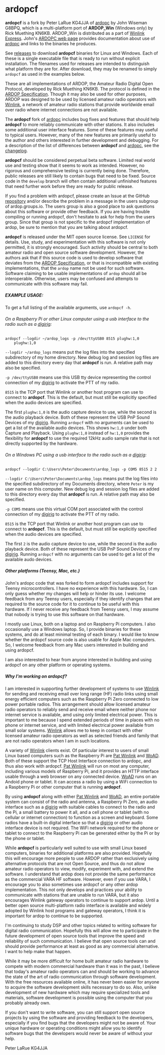 # ardopcf

**ardopcf** is a fork by Peter LaRue KG4JJA of [ardopc](https://github.com/g8bpq/ardop) by John Wiseman G8BPQ, which is a multi-platform port of **ARDOP_Win** (Windows only) by Rick Muething KN6KB.  ARDOP_Win is distributed as a part of [Winlink Express](https://winlink.org/WinlinkExpress).  John's [ARDOPC web page](https://www.cantab.net/users/john.wiseman/Documents/ARDOPC.html) provides documentation about use of [ardopc](https://github.com/g8bpq/ardop) and links to the binaries he produces.

See [releases](https://github.com/pflarue/ardop/releases) to download **ardopcf** binaries for Linux and Windows.  Each of these is a single executable file that is ready to run without explicit installation.  The filenames used for releases are intended to distinguish what platform they are for.  After download, they may be renamed to simply `ardopcf` as used in the examples below.

These are all implementations of ARDOP, the Amateur Radio Digital Open Protocol, developed by Rick Muething KN6KB.  The protocol is defined in the [ARDOP Specification](https://ardop.groups.io/g/users/files/ARDOP%20Specification.pdf).  Though it may also be used for other purposes, ARDOP was designed to be used by licensed amateur radio operators with [Winlink](https://www.winlink.org), a network of amateur radio stations that provide worldwide email over radio where internet connections are not available.

The **ardopcf** fork of [ardopc](https://github.com/g8bpq/ardop) includes bug fixes and features that should help **ardopcf** to more reliably communicate with other stations.  It also includes some additional user interface features.  Some of these features may useful to typical users.  However, many of the new features are primarily useful to the author and others interested in further development and debugging.  For a description of the list of differences between **ardopcf** and [ardopc](https://github.com/g8bpq/ardop), see the [changelog](changelog.md).

**ardopcf** should be considered perpetual beta software.  Limited real world use and testing show that it seems to work as intended.  However, no rigorous and comprehensive testing is currently being done.  Therefore, public releases are still likely to contain bugs that need to be fixed.  Source code in the `develop` branch will often contain additional unfinished features that need further work before they are ready for public release.

If you find a problem with ardopcf, please create an Issue at the GitHub [repository](https://github.com/pflarue/ardop) and/or describe the problem in a message in the users subgroup of ardop.groups.io.  The users group is also a good place to ask questions about this software or provide other feedback.  If you are having trouble compiling or running ardopcf, don't hesitate to ask for help from the users group.  Since that group is not specific to the ardopcf implementation of ardop, be sure to mention that you are talking about ardopcf.

**ardopcf** is released under the MIT open source license.  See `LICENSE` for details.  Use, study, and experimentation with this software is not only permitted, it is strongly encouraged.  Such activity should be central to both amateur radio and open source software development.  However, the authors ask that if this source code is used to develop software that deviates from the [ARDOP Specification](https://ardop.groups.io/g/users/files/ARDOP%20Specification.pdf), or that is incompatible with existing implementations, that the `ardop` name not be used for such software.  Software claiming to be usable implementations of `ardop` should all be interoperable.  Otherwise, users may be confused and attempts to communicate with this software may fail.

##### EXAMPLE USAGE:

To get a full listing of the available arguments, use `ardopcf -h`.

###### On a Raspberry Pi or other Linux computer using a usb interface to the radio such as a [digirig](https://digirig.net):

```
ardopcf --logdir ~/ardop_logs -p /dev/ttyUSB0 8515 plughw:1,0
    plughw:1,0
```

`--logdir ~/ardop_logs` means put the log files into the specified subdirectory of my home directory.  New debug log and session log files are added to this directory every day that **ardopcf** is run.  A relative path may also be specified.

`-p /dev/ttyUSB0` means use this USB tty device representing the control connection of my [digirig](https://digirig.net) to activate the PTT of my radio.

`8515` is the TCP port that Winlink or another host program can use to connect to **ardopcf**.  This is the default, but must still be explicitly specified when the audio devices are specified.

The first `plughw:1,0` is the audio capture device to use, while the second is the audio playback device.  Both of these represent the USB PnP Sound Devices of my [digirig](https://digirig.net).  Running `ardopcf` with no arguments can be used to get a list of the available audio devices.  This shows `hw:1,0` under both Capture and Playback.  Using `plughw:1,0` instead of `hw:1,0` provides the flexibility for **ardopcf** to use the required 12kHz audio sample rate that is not directly supported by the hardware.

###### On a Windows PC using a usb interface to the radio such as a [digirig](https://digirig.net):

```
ardopcf --logdir C:\Users\Peter\Documents\ardop_logs -p COM5 8515 2 2
```

`--logdir C:\Users\Peter\Documents\ardop_logs` means put the log files into the specified subdirectory of my Documents directory, where `Peter` is my user name on this computer.  New debug log and session log files are added to this directory every day that **ardopcf** is run.  A relative path may also be specified.

`-p COM5` means use this virtual COM port associated with the control connection of my [digirig](https://digirig.net) to activate the PTT of my radio.

`8515` is the TCP port that Winlink or another host program can use to connect to **ardopcf**. This is the default, but must still be explicitly specified when the audio devices are specified.

The first `2` is the audio capture device to use, while the second is the audio playback device. Both of these represent the USB PnP Sound Devices of my [digirig](https://digirig.net). Running `ardopcf` with no arguments can be used to get a list of the available audo devices.

##### Other platforms (Teensy, Mac, etc.)

John's ardopc code that was forked to form ardopcf includes support for Teensy microcontrollers.  I have no experience with this hardware.  So, I can only guess whether my changes will help or hinder its use.  I welcome feedback from any Teensy users, especially if they identify changes that are required to the source code for it to continue to be useful with this hardware.  If I never receive any feedback from Teensy users, I may assume that nobody is trying to use this software on that hardware.

I mostly use Linux, both on a laptop and on Raspberry Pi computers.  I also occasionally use a Windows laptop.  So, I provide binaries for these systems, and do at least minimal testing of each binary.  I would like to know whether the ardopcf source code is also usable for Apple Mac computers.  So, I welcome feedback from any Mac users interested in building and using ardopcf.

I am also interested to hear from anyone interested in building and using ardopcf on any other platform or operating systems.

##### Why I'm working on ardopcf?

I am interested in supporting further development of systems to use [Winlink](https://winlink.org) for sending and receiving email over long range (HF) radio links using small energy efficient computers such as the Raspberry Pi Zero connected to low power portable radios.  This arrangement should allow licensed amateur radio operators to reliably send and receive email where neither phone nor internet service is available, amd using only limited electrical power.  This is important to me because I spend extended periods of time in places with no phone or internet service, and with limited electrical power available from small solar systems.  [Winlink](https://winlink.org) allows me to keep in contact with other licensed amateur radio operators as well as selected friends and family that are not radio operators when I am in such locations.

A variety of [Winlink](https://www.winlink.org) clients exist.  Of particular interest to users of small Linux based computers such as the Raspberry Pi are [Pat Winlink](https://getpat.io) and [WoAD](https://woad.sumusltd.com).  Both of these support the TCP Host Interface connection to ardopc, and thus also work with ardopcf.  [Pat Winlink](https://getpat.io) will run on most any computer, including various models of Raspberry Pi, and it provides an HTTP interface usable through a web browser on any connected device.  [WoAD](https://woad.sumusltd.com) runs on an Andoid phone or tablet.  It can access a radio by using a WiFi connection to a Raspberry Pi or other computer that is running **ardopcf**.

By using **ardopcf** along with either [Pat Winlink](https://getpat.io) and [WoAD](https://woad.sumusltd.com), an entire portable system can consist of the radio and antenna, a Raspberry Pi Zero, an audio interface such as a [digirig](https://digirig.net) with suitable cables to connect to the radio and the Pi, a small battery to power it all, and a cell phone or tablet (with no cellular or internet connection) to function as a screen and keyboard.  Some radios have a built-in digital interface so that a [digirig](https://digirig.net) or other audio interface device is not required.  The WiFi network required for the phone or tablet to connect to the Raspberry Pi can be generated either by the Pi or by the phone or tablet.

While **ardopcf** is particularly well suited to use with small Linux based computers, binaries for additional platforms are also provided.  Hopefully this will encourage more people to use ARDOP rather than exclusively using alternative protocols that are not Open Source, and thus do not allow amateur radio operators to view, modify, experiment with, and extend the software.  I understand that ardop does not provide the same performance as the commercial VARA HF software.  However, even if you use VARA, I encourage you to also sometimes use ardopcf or any other ardop implementation.  This not only develops and practices your ability to communicate with stations that are unable to run VARA, but it also encourages Winlink gateway operators to continue to support ardop.  Until a better open source multi-platform radio interface is available and widely adopted by Winlink host programs and gateway operators, I think it is important for ardop to continue to be supported.

I'm continuing to study DSP and other topics related to writing software for digital radio communication.  Hopefully this will allow me to participate in the future development of open source tools that improve the speed and reliability of such communication.  I believe that open source tools can and should provide performance at least as good as any commercial alternative.  I want to help make that happen.

While it may be more difficult for home built amateur radio hardware to compete with modern commercial hardware than it was in the past, I believe that today's amateur radio operators can and should be working to advance the state of the art of radio communication through software development.  With the free resources available online, it has never been easier for anyone to acquire the software development skills necessary to do so.  Also, unlike development of new hardware which may require specialized tools and materials, software development is possible using the computer that you probably already own.

If you don't want to write software, you can still support open source projects by using the software and providing feedback to the developers, especially if you find bugs that the developers might not be aware of.  Your unique hardware or operating conditions might allow you to identify software bugs that the developers would never be aware of without your help.

Peter LaRue KG4JJA
